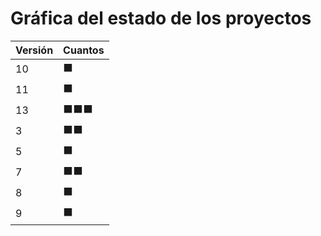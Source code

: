 # Gráfica del estado de los proyectos


| Versión | Cuantos               |
|---------|-----------------------|
| 10 | ⬛|
| 11 | ⬛|
| 13 | ⬛⬛⬛|
| 3 | ⬛⬛|
| 5 | ⬛|
| 7 | ⬛⬛|
| 8 | ⬛|
| 9 | ⬛|

